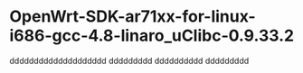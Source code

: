 # OpenWrt-SDK-ar71xx-for-linux-i686-gcc-4.8-linaro_uClibc-0.9.33.2
dddddddddddddddddddd
ddddddddd
dddddddddd
ddddddddd
